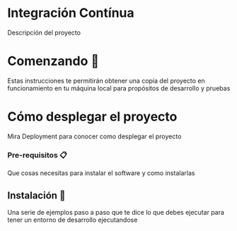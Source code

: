 <h1>Integración Contínua</h1>
<p>Descripción del proyecto</p>

<h1>Comenzando 🚀</h1>
<p >
Estas instrucciones te permitirán obtener una copia del proyecto en funcionamiento en tu máquina local para propósitos de desarrollo y pruebas</p>
<h1>Cómo desplegar el proyecto</h1>
Mira Deployment para conocer como desplegar el proyecto
<h3>
Pre-requisitos 📋</h3>
Que cosas necesitas para instalar el software y como instalarlas
<h2>
Instalación 🔧</h2>
Una serie de ejemplos paso a paso que te dice lo que debes ejecutar para tener un entorno de desarrollo ejecutandose
